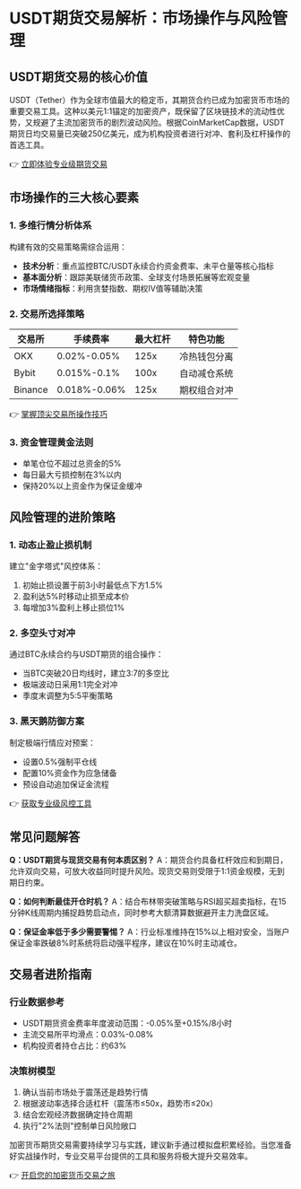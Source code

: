 # USDT期货交易解析：市场操作与风险管理

## USDT期货交易的核心价值

USDT（Tether）作为全球市值最大的稳定币，其期货合约已成为加密货币市场的重要交易工具。这种以美元1:1锚定的加密资产，既保留了区块链技术的流动性优势，又规避了主流加密货币的剧烈波动风险。根据CoinMarketCap数据，USDT期货日均交易量已突破250亿美元，成为机构投资者进行对冲、套利及杠杆操作的首选工具。

👉 [立即体验专业级期货交易](https://bit.ly/okx_welcome)

## 市场操作的三大核心要素

### 1. 多维行情分析体系
构建有效的交易策略需综合运用：
- **技术分析**：重点监控BTC/USDT永续合约资金费率、未平仓量等核心指标
- **基本面分析**：跟踪美联储货币政策、全球支付场景拓展等宏观变量
- **市场情绪指标**：利用贪婪指数、期权IV值等辅助决策

### 2. 交易所选择策略
| 交易所       | 手续费率 | 最大杠杆 | 特色功能         |
|--------------|----------|----------|------------------|
| OKX          | 0.02%-0.05% | 125x     | 冷热钱包分离     |
| Bybit        | 0.015%-0.1% | 100x     | 自动减仓系统     |
| Binance      | 0.018%-0.06% | 125x     | 期权组合对冲     |

👉 [掌握顶尖交易所操作技巧](https://bit.ly/okx_welcome)

### 3. 资金管理黄金法则
- 单笔仓位不超过总资金的5%
- 每日最大亏损控制在3%以内
- 保持20%以上资金作为保证金缓冲

## 风险管理的进阶策略

### 1. 动态止盈止损机制
建立"金字塔式"风控体系：
1. 初始止损设置于前3小时最低点下方1.5%
2. 盈利达5%时移动止损至成本价
3. 每增加3%盈利上移止损位1%

### 2. 多空头寸对冲
通过BTC永续合约与USDT期货的组合操作：
- 当BTC突破20日均线时，建立3:7的多空比
- 极端波动日采用1:1完全对冲
- 季度末调整为5:5平衡策略

### 3. 黑天鹅防御方案
制定极端行情应对预案：
- 设置0.5%强制平仓线
- 配置10%资金作为应急储备
- 预设自动追加保证金流程

👉 [获取专业级风控工具](https://bit.ly/okx_welcome)

## 常见问题解答

**Q：USDT期货与现货交易有何本质区别？**
A：期货合约具备杠杆效应和到期日，允许双向交易，可放大收益同时提升风险。现货交易则受限于1:1资金规模，无到期日约束。

**Q：如何判断最佳开仓时机？**
A：结合布林带突破策略与RSI超买超卖指标，在15分钟K线周期内捕捉趋势启动点，同时参考大额清算数据避开主力洗盘区域。

**Q：保证金率低于多少需要警惕？**
A：行业标准维持在15%以上相对安全，当账户保证金率跌破8%时系统将启动强平程序，建议在10%时主动减仓。

## 交易者进阶指南

### 行业数据参考
- USDT期货资金费率年度波动范围：-0.05%至+0.15%/8小时
- 主流交易所平均滑点：0.03%-0.08%
- 机构投资者持仓占比：约63%

### 决策树模型
1. 确认当前市场处于震荡还是趋势行情
2. 根据波动率选择合适杠杆（震荡市≤50x，趋势市≤20x）
3. 结合宏观经济数据确定持仓周期
4. 执行"2%法则"控制单日风险敞口

加密货币期货交易需要持续学习与实践，建议新手通过模拟盘积累经验。当您准备好实战操作时，专业交易平台提供的工具和服务将极大提升交易效率。

👉 [开启您的加密货币交易之旅](https://bit.ly/okx_welcome)